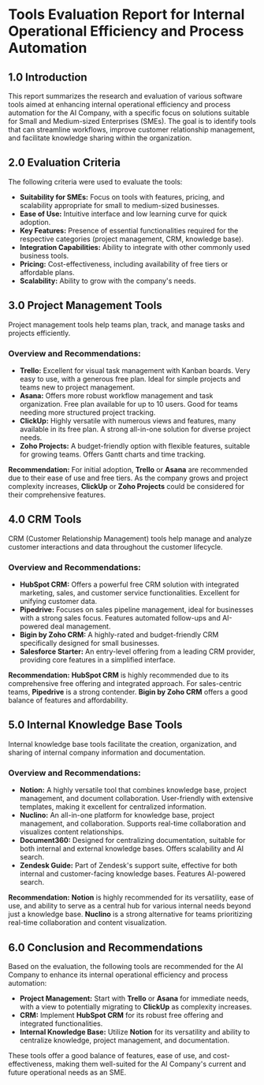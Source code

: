 
# Tools Evaluation Report for Internal Operational Efficiency and Process Automation

## 1.0 Introduction

This report summarizes the research and evaluation of various software tools aimed at enhancing internal operational efficiency and process automation for the AI Company, with a specific focus on solutions suitable for Small and Medium-sized Enterprises (SMEs). The goal is to identify tools that can streamline workflows, improve customer relationship management, and facilitate knowledge sharing within the organization.

## 2.0 Evaluation Criteria

The following criteria were used to evaluate the tools:

- **Suitability for SMEs:** Focus on tools with features, pricing, and scalability appropriate for small to medium-sized businesses.
- **Ease of Use:** Intuitive interface and low learning curve for quick adoption.
- **Key Features:** Presence of essential functionalities required for the respective categories (project management, CRM, knowledge base).
- **Integration Capabilities:** Ability to integrate with other commonly used business tools.
- **Pricing:** Cost-effectiveness, including availability of free tiers or affordable plans.
- **Scalability:** Ability to grow with the company's needs.

## 3.0 Project Management Tools

Project management tools help teams plan, track, and manage tasks and projects efficiently.

### Overview and Recommendations:

- **Trello:** Excellent for visual task management with Kanban boards. Very easy to use, with a generous free plan. Ideal for simple projects and teams new to project management.
- **Asana:** Offers more robust workflow management and task organization. Free plan available for up to 10 users. Good for teams needing more structured project tracking.
- **ClickUp:** Highly versatile with numerous views and features, many available in its free plan. A strong all-in-one solution for diverse project needs.
- **Zoho Projects:** A budget-friendly option with flexible features, suitable for growing teams. Offers Gantt charts and time tracking.

**Recommendation:** For initial adoption, **Trello** or **Asana** are recommended due to their ease of use and free tiers. As the company grows and project complexity increases, **ClickUp** or **Zoho Projects** could be considered for their comprehensive features.

## 4.0 CRM Tools

CRM (Customer Relationship Management) tools help manage and analyze customer interactions and data throughout the customer lifecycle.

### Overview and Recommendations:

- **HubSpot CRM:** Offers a powerful free CRM solution with integrated marketing, sales, and customer service functionalities. Excellent for unifying customer data.
- **Pipedrive:** Focuses on sales pipeline management, ideal for businesses with a strong sales focus. Features automated follow-ups and AI-powered deal management.
- **Bigin by Zoho CRM:** A highly-rated and budget-friendly CRM specifically designed for small businesses.
- **Salesforce Starter:** An entry-level offering from a leading CRM provider, providing core features in a simplified interface.

**Recommendation:** **HubSpot CRM** is highly recommended due to its comprehensive free offering and integrated approach. For sales-centric teams, **Pipedrive** is a strong contender. **Bigin by Zoho CRM** offers a good balance of features and affordability.

## 5.0 Internal Knowledge Base Tools

Internal knowledge base tools facilitate the creation, organization, and sharing of internal company information and documentation.

### Overview and Recommendations:

- **Notion:** A highly versatile tool that combines knowledge base, project management, and document collaboration. User-friendly with extensive templates, making it excellent for centralized information.
- **Nuclino:** An all-in-one platform for knowledge base, project management, and collaboration. Supports real-time collaboration and visualizes content relationships.
- **Document360:** Designed for centralizing documentation, suitable for both internal and external knowledge bases. Offers scalability and AI search.
- **Zendesk Guide:** Part of Zendesk's support suite, effective for both internal and customer-facing knowledge bases. Features AI-powered search.

**Recommendation:** **Notion** is highly recommended for its versatility, ease of use, and ability to serve as a central hub for various internal needs beyond just a knowledge base. **Nuclino** is a strong alternative for teams prioritizing real-time collaboration and content visualization.

## 6.0 Conclusion and Recommendations

Based on the evaluation, the following tools are recommended for the AI Company to enhance its internal operational efficiency and process automation:

- **Project Management:** Start with **Trello** or **Asana** for immediate needs, with a view to potentially migrating to **ClickUp** as complexity increases.
- **CRM:** Implement **HubSpot CRM** for its robust free offering and integrated functionalities.
- **Internal Knowledge Base:** Utilize **Notion** for its versatility and ability to centralize knowledge, project management, and documentation.

These tools offer a good balance of features, ease of use, and cost-effectiveness, making them well-suited for the AI Company's current and future operational needs as an SME.
